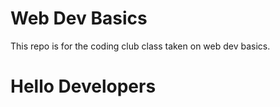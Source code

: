 # Web Dev Basics

This repo is for the coding club class taken on web dev basics.

# Hello Developers
